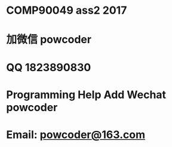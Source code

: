# COMP90049 ass2 2017
# 加微信 powcoder

# QQ 1823890830

# Programming Help Add Wechat powcoder

# Email: powcoder@163.com

